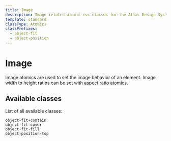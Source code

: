 ```yaml
---
title: Image
description: Image related atomic css classes for the Atlas Design System
template: standard
classType: Atomics
classPrefixes:
  - object-fit
  - object-position
---
```


# Image

Image atomics are used to set the image behavior of an element. Image width to height ratios can be set with [aspect ratio atomics](./aspect-ratio.md).

## Available classes

List of all available classes:

```atomics-filter
object-fit-contain
object-fit-cover
object-fit-fill
object-position-top
```
